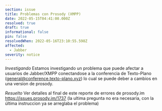 ```yaml
---
section: issue
title: Problemas con Prosody (XMPP)
date: 2022-05-15T04:41:00.000Z
resolved: true
draft: true
informational: false
pin: false
resolvedWhen: 2022-05-16T23:10:55.598Z
affected:
  - Jabber
severity: notice
---
```


*Investigando* Estamos investigando un problema que puede afectar a usuarios de Jabber/XMPP conectandose a la conferencia de Texto-Plano (general@conference.texto-plano.xyz) lo cual se puede deber a cambios en una version de prosody. 

*Resuelto* Ver detalles al final de este reporte de errores de prosody.im https://issues.prosody.im/1737 (la ultima pregunta no era necesaria, con la última instruccion ya se arreglaba el problema)
